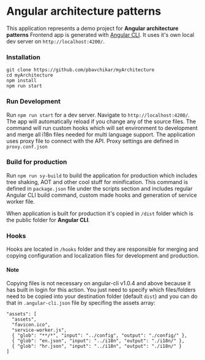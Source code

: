 Angular architecture patterns
=============================

This application represents a demo project for **Angular architecture patterns** 
Frontend app is generated with [Angular CLI](https://github.com/angular/angular-cli). It uses it's own local dev server on `http://localhost:4200/`.

### Installation
```
git clone https://github.com/pbavchikar/myArchitecture
cd myArchitecture
npm install
npm run start
```


### Run Development
Run `npm run start` for a dev server. Navigate to `http://localhost:4200/`. The app will automatically reload if you change any of the source files.
The command will run custom hooks which will set environment to development and merge all i18n files needed for multi language support. The application uses proxy file to connect with the API. Proxy settings are defined in `proxy.conf.json`


### Build for production
Run `npm run sy-build` to build the application for production which includes tree shaking, AOT and other cool stuff for minification.
This command is defined in `package.json` file under the scripts section and includes regular Angular CLI build command, custom made hooks and generation of service worker file.


When application is built for production it's copied in `/dist` folder which is the public folder for **Angular CLI**.


### Hooks
Hooks are located in `/hooks` folder and they are responsible for merging and copying configuration and localization files for development and production.

#### Note
Copying files is not necessary on angular-cli v1.0.4 and above because it has built in login for this action. You just need to specify which files/folders need to be copied into your destination folder (default `dist`) and you can do that in `.angular-cli.json` file by specifing the assets array:

```
"assets": [
  "assets",
  "favicon.ico",
  "service-worker.js",
  { "glob": "**/*", "input": "../config", "output": "./config/" },
  { "glob": "en.json", "input": "../i18n", "output": "./i18n/" },
  { "glob": "hr.json", "input": "../i18n", "output": "./i18n/" }
]
```
